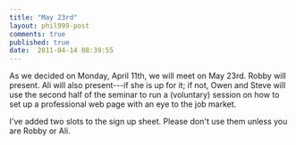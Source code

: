 ```yaml
---
title: "May 23rd"
layout: phil999-post
comments: true
published: true
date:  2011-04-14 08:39:55
---
```


As we decided on Monday, April 11th, we will meet on May 23rd. Robby will present. Ali will also present---if she is up for it; if not, Owen and Steve will use the second half of the seminar to run a (voluntary) session on how to set up a professional web page with an eye to the job market.

I've added two slots to the sign up sheet. Please don't use them unless you are Robby or Ali.
